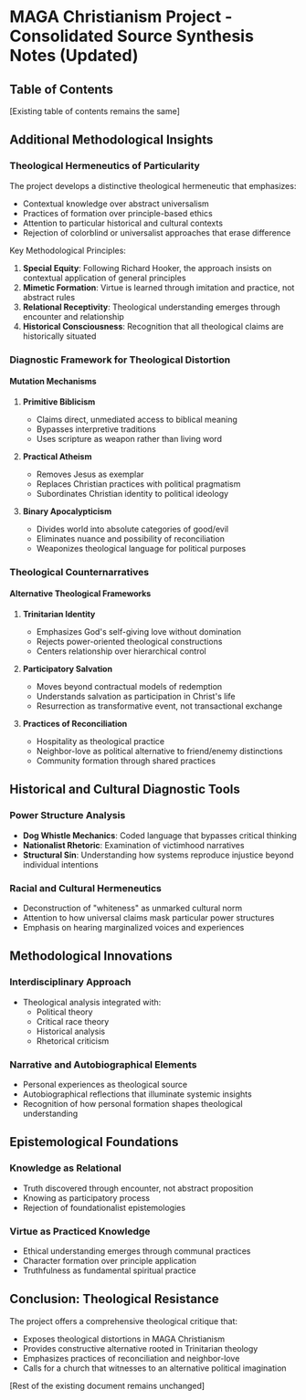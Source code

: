 # MAGA Christianism Project - Consolidated Source Synthesis Notes (Updated)

## Table of Contents
[Existing table of contents remains the same]

## Additional Methodological Insights

### Theological Hermeneutics of Particularity
The project develops a distinctive theological hermeneutic that emphasizes:
- Contextual knowledge over abstract universalism
- Practices of formation over principle-based ethics
- Attention to particular historical and cultural contexts
- Rejection of colorblind or universalist approaches that erase difference

Key Methodological Principles:
1. **Special Equity**: Following Richard Hooker, the approach insists on contextual application of general principles
2. **Mimetic Formation**: Virtue is learned through imitation and practice, not abstract rules
3. **Relational Receptivity**: Theological understanding emerges through encounter and relationship
4. **Historical Consciousness**: Recognition that all theological claims are historically situated

### Diagnostic Framework for Theological Distortion

#### Mutation Mechanisms
1. **Primitive Biblicism**
   - Claims direct, unmediated access to biblical meaning
   - Bypasses interpretive traditions
   - Uses scripture as weapon rather than living word

2. **Practical Atheism**
   - Removes Jesus as exemplar
   - Replaces Christian practices with political pragmatism
   - Subordinates Christian identity to political ideology

3. **Binary Apocalypticism**
   - Divides world into absolute categories of good/evil
   - Eliminates nuance and possibility of reconciliation
   - Weaponizes theological language for political purposes

### Theological Counternarratives

#### Alternative Theological Frameworks
1. **Trinitarian Identity**
   - Emphasizes God's self-giving love without domination
   - Rejects power-oriented theological constructions
   - Centers relationship over hierarchical control

2. **Participatory Salvation**
   - Moves beyond contractual models of redemption
   - Understands salvation as participation in Christ's life
   - Resurrection as transformative event, not transactional exchange

3. **Practices of Reconciliation**
   - Hospitality as theological practice
   - Neighbor-love as political alternative to friend/enemy distinctions
   - Community formation through shared practices

## Historical and Cultural Diagnostic Tools

### Power Structure Analysis
- **Dog Whistle Mechanics**: Coded language that bypasses critical thinking
- **Nationalist Rhetoric**: Examination of victimhood narratives
- **Structural Sin**: Understanding how systems reproduce injustice beyond individual intentions

### Racial and Cultural Hermeneutics
- Deconstruction of "whiteness" as unmarked cultural norm
- Attention to how universal claims mask particular power structures
- Emphasis on hearing marginalized voices and experiences

## Methodological Innovations

### Interdisciplinary Approach
- Theological analysis integrated with:
  - Political theory
  - Critical race theory
  - Historical analysis
  - Rhetorical criticism

### Narrative and Autobiographical Elements
- Personal experiences as theological source
- Autobiographical reflections that illuminate systemic insights
- Recognition of how personal formation shapes theological understanding

## Epistemological Foundations

### Knowledge as Relational
- Truth discovered through encounter, not abstract proposition
- Knowing as participatory process
- Rejection of foundationalist epistemologies

### Virtue as Practiced Knowledge
- Ethical understanding emerges through communal practices
- Character formation over principle application
- Truthfulness as fundamental spiritual practice

## Conclusion: Theological Resistance

The project offers a comprehensive theological critique that:
- Exposes theological distortions in MAGA Christianism
- Provides constructive alternative rooted in Trinitarian theology
- Emphasizes practices of reconciliation and neighbor-love
- Calls for a church that witnesses to an alternative political imagination

[Rest of the existing document remains unchanged]
